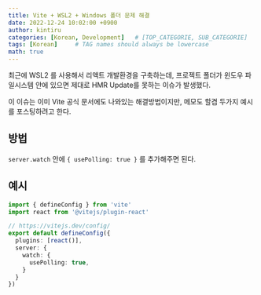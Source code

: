 ```yaml
---
title: Vite + WSL2 + Windows 폴더 문제 해결
date: 2022-12-24 10:02:00 +0900
author: kintiru
categories: [Korean, Development]   # [TOP_CATEGORIE, SUB_CATEGORIE]
tags: [Korean]     # TAG names should always be lowercase
math: true
---
```


최근에 WSL2 를 사용해서 리액트 개발환경을 구축하는데, 프로젝트 폴더가 윈도우 파일시스템 안에 있으면 제대로 HMR Update를 못하는 이슈가 발생했다.

이 이슈는 이미 Vite 공식 문서에도 나와있는 해결방법이지만, 메모도 할겸 두가지 예시를 포스팅하려고 한다.

## 방법

`server.watch` 안에 `{ usePolling: true }` 를 추가해주면 된다.

## 예시

``` Typescript
import { defineConfig } from 'vite'
import react from '@vitejs/plugin-react'

// https://vitejs.dev/config/
export default defineConfig({
  plugins: [react()],
  server: {
    watch: {
      usePolling: true,
    }
  }
})
```
